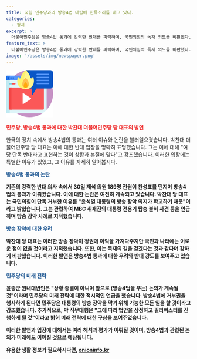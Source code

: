 ```yaml
---
title: 국힘 민주당과의 방송4법 대립에 한목소리를 내고 있다.
categories:
  - 정치
excerpt: >
  더불어민주당은 방송4법 통과에 강력한 반대를 피력하며, 국민의힘의 독재 의도를 비판했다. 민주당은 방송 장악을 막기 위해 적극적으로 대응할 것을 선언했고, 대통령의 거부권 행사 후 재의결에 대비해 재발의를 검토할 가능성을 내비쳤다.
feature_text: >
  더불어민주당은 방송4법 통과에 강력한 반대를 피력하며, 국민의힘의 독재 의도를 비판했다. 민주당은 방송 장악을 막기 위해 적극적으로 대응할 것을 선언했고, 대통령의 거부권 행사 후 재의결에 대비해 재발의를 검토할 가능성을 내비쳤다.
image: '/assets/img/newspaper.png'
---
```


<p><img src="/assets/img/news.png" alt="rentncar 속보" /></p>

<p><b><span style="color: #ee2323;">민주당, 방송4법 통과에 대한 박찬대 더불어민주당 당 대표의 발언</span></b></p>

<p>한국의 정치 속에서 방송4법의 통과는 여러 이슈와 논란을 불러일으켰습니다. 박찬대 더불어민주당 당 대표는 이에 대한 반대 입장을 명확히 표명했습니다. 그는 이에 대해 "여당 단독 반대라고 표현하는 것이 상황과 본질에 맞다"고 강조했습니다. 이러한 입장에는 특별한 이유가 있었고, 그 이유를 자세히 알아봅시다.</p>

<p><b><span style="color: #1a5490;">방송4법 통과의 논란</span><b></p>

<p>기존의 강력한 반대 의사 속에서 30일 재석 의원 189명 전원이 찬성표를 던지며 방송4법의 통과가 이뤄졌습니다. 이에 대한 논란은 여전히 계속되고 있습니다. 박찬대 당 대표는 국민의힘이 단독 거부한 이유를 "윤석열 대통령의 방송 장악 의지가 확고하기 때문"이라고 밝혔습니다. 그는 관련하여 MBC 취재진의 대통령 전용기 탑승 불허 사건 등을 언급하며 방송 장악 사례로 지적했습니다.</p>

<p><b><span style="color: #1a5490;">방송 장악에 대한 우려</span><b></p>

<p>박찬대 당 대표는 이러한 방송 장악이 정권에 이익을 가져다주지만 국민과 나라에는 이로운 점이 없을 것이라고 지적했습니다. 또한, 이는 독재의 길을 걷겠다는 것과 같다며 강하게 비판했습니다. 이러한 발언은 방송4법 통과에 대한 우려와 반대 강도를 보여주고 있습니다.</p>

<p><b><span style="color: #1a5490;">민주당의 미래 전략</span><b></p>

<p>윤종군 원내대변인은 "상황 종결이 아니며 앞으로 (방송4법을 푸는) 논의가 계속될 것"이라며 민주당의 미래 전략에 대한 적시적인 언급을 했습니다. 방송4법에 거부권을 행사하게 된다면 민주당은 대통령의 방송 장악을 막기 위해 가능한 모든 일을 할 것이라고 강조했습니다. 추가적으로, 박 직무대행은 "그에 따라 법안을 상정하고 필리버스터를 진행하게 될 것"이라고 밝혀 미래 전략에 대한 구상을 보여주었습니다.</p>

<p>이러한 발언과 입장에 대해서는 여러 해석과 평가가 이뤄질 것이며, 방송4법과 관련된 논의가 미래에도 이어질 것으로 예상됩니다.</p>
유용한 생활 정보가 필요하시다면, <a href="https://onioninfo.kr" rel="dofollow">onioninfo.kr</a>


